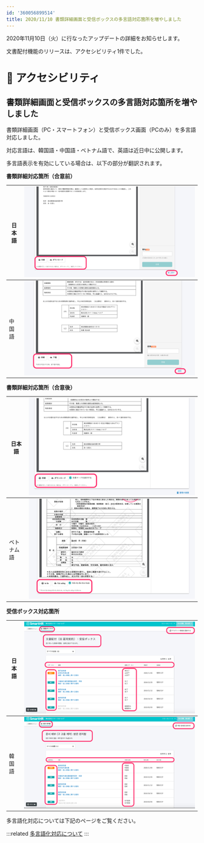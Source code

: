 ```yaml
---
id: '360056899514'
title: 2020/11/10 書類詳細画面と受信ボックスの多言語対応箇所を増やしました
---
```

2020年11月10日（火）に行なったアップデートの詳細をお知らせします。

文書配付機能のリリースは、アクセシビリティ1件でした。

# 🎢 アクセシビリティ

## 書類詳細画面と受信ボックスの多言語対応箇所を増やしました

書類詳細画面（PC・スマートフォン）と受信ボックス画面（PCのみ）を多言語対応しました。

対応言語は、韓国語・中国語・ベトナム語で、英語は近日中に公開します。

多言語表示を有効にしている場合は、以下の部分が翻訳されます。

 **書類詳細対応箇所（合意前）** 

| 日本語 |   **![__________2020-11-09_11_24_44.png](./__________2020-11-09_11_24_44.png)**   |
| --- | --- |
| 中国語 | ![___________2020-11-10_17_01_42.png](./___________2020-11-10_17_01_42.png) |

 **書類詳細対応箇所（合意後）** 

| 日本語 | ![__________2020-11-09_11_17_02.png](./__________2020-11-09_11_17_02.png) |
| --- | --- |
|   ベトナム語   | ![___________2020-11-10_15_44_29.png](./___________2020-11-10_15_44_29.png) |

**受信ボックス対応箇所**

| 日本語 | ![___________2020-11-10_16_39_27.png](./___________2020-11-10_16_39_27.png) |
| --- | --- |
|   韓国語   | ![___________2020-11-10_16_58_49.png](./___________2020-11-10_16_58_49.png) |

多言語化対応については下記のページをご覧ください。

:::related
[多言語化対応について](https://knowledge.smarthr.jp/hc/ja/articles/360035659594)
:::
